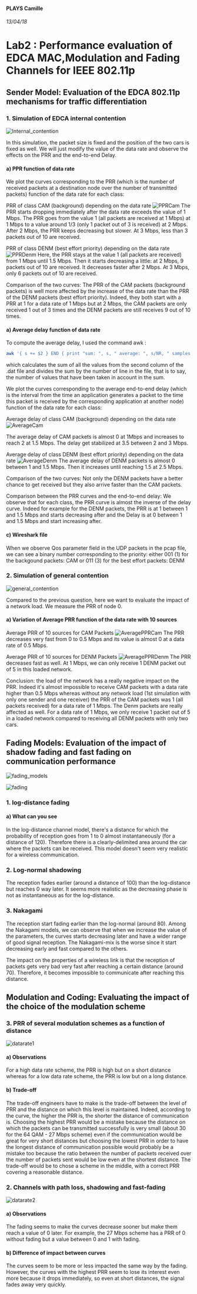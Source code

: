 #### PLAYS Camille
###### 13/04/18

# Lab2 : Performance evaluation of EDCA MAC,Modulation and Fading Channels for IEEE 802.11p

## Sender Model: Evaluation of the EDCA 802.11p mechanisms for traffic differentiation

### 1. Simulation of EDCA internal contention


![Internal_contention](internal_contention.png "internal_contention.png")


In this simulation, the packet size is fixed and the position of the two cars is fixed as well. We will just modify the value of the data rate and observe the effects on the PRR and the end-to-end Delay.

#### a) PPR function of data rate

We plot the curves corresponding to the PRR (which is the number of received packets at a destination node over the number of transmitted packets) function of the data rate for each class:

PRR of class CAM (background) depending on the data rate
![PPRCam](PRRCam.png "PRRCam.png")
The PRR starts dropping immediately after the data rate exceeds the value of 1 Mbps. The PRR goes from the value 1 (all packets are received at 1 Mbps) at 1 Mbps to a value around 1/3 (only 1 packet out of 3 is received) at 2 Mbps. After 2 Mbps, the PRR keeps decreasing but slower. At 3 Mbps, less than 3 packets out of 10 are received.


PRR of class DENM (best effort priority) depending on the data rate
![PPRDenm](PRRDenm.png "PRRDenm.png")
Here, the PRR stays at the value 1 (all packets are received) from 1 Mbps until 1.5 Mbps. Then it starts decreasing a little: at 2 Mbps, 9 packets out of 10 are received. It decreases faster after 2 Mbps. At 3 Mbps, only 6 packets out of 10 are received.


Comparison of the two curves: The PRR of the CAM packets (background packets) is well more affected by the increase of the data rate than the PRR of the DENM packets (best effort priority). Indeed, they both start with a PRR at 1 for a data rate of 1 Mbps but at 2 Mbps, the CAM packets are only received 1 out of 3 times and the DENM packets are still receives 9 out of 10 times.

#### a) Average delay function of data rate


To compute the average delay, I used the command awk :

```bash
awk '{ s += $2 } END { print "sum: ", s, " average: ", s/NR, " samples: ", NR }' delayXXXX.dat
```

which calculates the sum of all the values from the second column of the .dat file and divides the sum by the number of line in the file, that is to say, the number of values that have been taken in account in the sum.

We plot the curves corresponding to the average end-to-end delay (which is the interval from the time an application generates a packet to the time this packet is received by the corresponding application at another node) function of the data rate for each class:

Average delay of class CAM (background) depending on the data rate
![AverageCam](AverageCam.png "AverageCam.png")

The average delay of CAM packets is almost 0 at 1Mbps and increases to reach 2 at 1.5 Mbps. The delay get stabilized at 3.5 between 2 and 3 Mbps.


Average delay of class DENM (best effort priority) depending on the data rate
![AverageDenm](AverageDenm.png "AverageDenm.png")
The average delay of DENM packets is almost 0 between 1 and 1.5 Mbps. Then it increases until reaching 1.5 at 2.5 Mbps.

Comparison of the two curves: Not only the DENM packets have a better chance to get received but they also arrive faster than the CAM packets.


Comparison between the PRR curves and the end-to-end delay: We observe that for each class, the PRR curve is almost the inverse of the delay curve. Indeed for example for the DENM packets, the PRR is at 1 between 1 and 1.5 Mbps and starts decreasing after and the Delay is at 0 between 1 and 1.5 Mbps and start increasing after.

#### c) Wireshark file

When we observe Qos parameter field in the UDP packets in the pcap file, we can see a binary number corresponding to the priority: either 001 (1) for the backgound packets: CAM or 011 (3) for the best effort packets: DENM

### 2. Simulation of general contention


![general_contention](general_contention.png "general_contention.png")

Compared to the previous question, here we want to evaluate the impact of a network load. We measure the PRR of node 0.

#### a) Variation of Average PRR function of the data rate with 10 sources


Average PRR of 10 sources for CAM Packets
![AveragePPRCam](AveragePRRCam.png "AveragePRRCam.png")
The PRR decreases very fast from 0 to 0.5 Mbps and its value is almost 0 at a data rate of 0.5 Mbps.

Average PRR of 10 sources for DENM Packets
![AveragePPRDenm](AveragePRRDenm.png "AveragePRRDenm.png")
The PRR decreases fast as well. At 1 Mbps, we can only receive 1 DENM packet out of 5 in this loaded network.

Conclusion: the load of the network has a really negative impact on the PRR. Indeed it's almost impossible to receive CAM packets with a data rate higher than 0.5 Mbps whereas without any network load (1st simulation with only one sender and one receiver) the PRR of the CAM packets was 1 (all packets received) for a data rate of 1 Mbps. The Denm packets are really affected as well. For a data rate of 1 Mbps, we only receive 1 packet out of 5 in a loaded network compared to receiving all DENM packets with only two cars.


## Fading Models: Evaluation of the impact of shadow fading and fast fading on communication performance


![fading_models](fading_models.png "fading_models.png")

![fading](fading.png "fading.png")


### 1. log-distance fading

#### a) What can you see

In the log-distance channel model, there's a distance for which the probability of reception goes from 1 to 0 almost instantaneously (for a distance of 120). Therefore there is a clearly-delimited area around the car where the packets can be received. This model doesn't seem very realistic for a wireless communication.

### 2. Log-normal shadowing

The reception fades earlier (around a distance of 100) than the log-distance but reaches 0 way later. It seems more realistic as the decreasing phase is not as instantaneous as for the log-distance.

### 3. Nakagami


The reception start fading earlier than the log-normal (around 80). Among the Nakagami models, we can observe that when we increase the value of the parameters, the curves starts decreasing later and have a wider range of good signal reception. The Nakagami-mix is the worse since it start decreasing early and fast compared to the others.

The impact on the properties of a wireless link is that the reception of packets gets very bad very fast after reaching a certain distance (around 70). Therefore, it becomes impossible to communicate after reaching this distance.

## Modulation and Coding: Evaluating the impact of the choice of the modulation scheme


### 3. PRR of several modulation schemes as a function of distance

![datarate1](datarate1.png "datarate1.png")

#### a) Observations
For a high data rate scheme, the PRR is high but on a short distance whereas for a low data rate scheme, the PRR is low but on a long distance.

#### b) Trade-off

The trade-off engineers have to make is the trade-off between the level of PRR and the distance on which this level is maintained. Indeed, according to the curve, the higher the PRR is, the shorter the distance of communication is. Choosing the highest PRR would be a mistake because the distance on which the packets can be transmitted successfully is very small (about 30 for the 64 QAM - 27 Mbps scheme) even if the communication would be great for very short distances but choosing the lowest PRR in order to have the longest distance of communication possible would probably be a mistake too because the ratio between the number of packets received over the number of packets sent would be low even at the shortest distance. The trade-off would be to chose a scheme in the middle, with a correct PRR covering a reasonable distance.


### 2. Channels with path loss, shadowing and fast-fading
![datarate2](datarate2.png "datarate1.png")

#### a) Observations
The fading seems to make the curves decrease sooner but make them reach a value of 0 later. For example, the 27 Mbps scheme has a PRR of 0 without fading but a value between 0 and 1 with fading.

#### b) Difference of impact between curves

The curves seem to be more or less impacted the same way by the fading. However, the curves with the highest PRR seem to lose its interest even more because it drops immediately, so even at short distances, the signal fades away very quickly.
